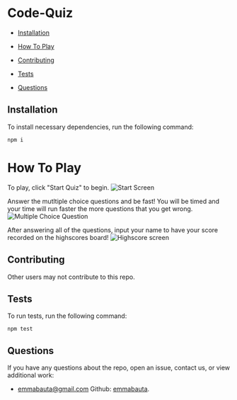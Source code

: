 # Code-Quiz
* [Installation](#installation)

* [How To Play](#howtoplay)

* [Contributing](#contributing)

* [Tests](#tests)

* [Questions](#questions)

## Installation

To install necessary dependencies, run the following command:

```
npm i
```

# How To Play 
To play, click "Start Quiz" to begin. 
![Start Screen](https://github.com/emmabauta/Homework-Code-Quiz/blob/main/Assets/Screenshot%20(12).png)

Answer the mutltiple choice questions and be fast! You will be timed and your time will run faster the more questions that you get wrong. 
![Multiple Choice Question](https://github.com/emmabauta/Homework-Code-Quiz/blob/main/Assets/Screenshot%20(13).png)

After answering all of the questions, input your name to have your score recorded on the highscores board!
![Highscore screen](https://github.com/emmabauta/Homework-Code-Quiz/blob/main/Assets/Screenshot%20(14).png)

  
## Contributing

Other users may not contribute to this repo.

## Tests

To run tests, run the following command:

```
npm test
```

## Questions

If you have any questions about the repo, open an issue, contact us,  or view additional work: 
* <emmabauta@gmail.com>   Github: [emmabauta](https://github.com/emmabauta/).

